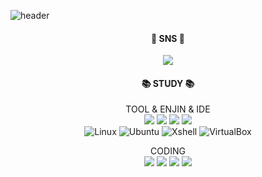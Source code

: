 ![header](https://capsule-render.vercel.app/api?type=waving&text=Druids&nbsp;Developer&fontSize=40&fontAlign=25&fontColor=FFFFFF&animation=fadeIn&height=170&fontAlignY=35&color=timeGradient)
 


<body> 
 
  <div align=center>



#### 💬 SNS 💬
  
<a href="https://blog.naver.com/catoo_4" target="_blank"><img src="https://img.shields.io/badge/BLOG-03C75A?style=flat-square&logo=Naver&logoColor=white"></a>

#### 📚 STUDY 📚
  
TOOL & ENJIN & IDE  
<img src="https://img.shields.io/badge/github-181717?style=flat-square&logo=github&logoColor=white"> 
<img src="https://img.shields.io/badge/Visual Studio-5C2D91?style=flat-square&logo=Visual Studio&logoColor=white"/>
<img src="https://img.shields.io/badge/Visual Studio Code-007ACC?style=flat-square&logo=Visual Studio Code&logoColor=white"/>
<img src="https://img.shields.io/badge/unity-%23000000.svg?style=flat-square&logo=unity&logoColor=white"> </a>  
![Linux](https://img.shields.io/badge/Linux-FCC624?style=flat-square&logo=Linux&logoColor=black)
![Ubuntu](https://img.shields.io/badge/Ubuntu-E95420?style=flat-square&logo=Ubuntu&logoColor=white)
![Xshell](https://img.shields.io/badge/Xshell-0033A0?style=flat-square&logo=Xshell&logoColor=white)
![VirtualBox](https://img.shields.io/badge/VirtualBox-183A61?style=flat-square&logo=VirtualBox&logoColor=white)

  
CODING  
<img src="https://img.shields.io/badge/c%23-%23239120.svg?style=flat-square&logo=csharp&logoColor=white"> </a>
<img src="https://img.shields.io/badge/C-A8B9CC?style=flat-square&logo=C&logoColor=white"/>
<image src="https://img.shields.io/badge/html5-E34F26?style=flat-square&logo=html5&logoColor=white">
<img src="https://img.shields.io/badge/css-1572B6?style=flat-square&logo=css3&logoColor=white">

  </div>



</body>
</a>


<!--
**SeungYeon04/SeungYeon04** is a ✨ _special_ ✨ repository because its `README.md` (this file) appears on your GitHub profile.

Here are some ideas to get you started:

- 🔭 I’m currently working on ...
- 🌱 I’m currently learning ...
- 👯 I’m looking to collaborate on ...
- 🤔 I’m looking for help with ...
- 💬 Ask me about ...
- 📫 How to reach me: ...
- 😄 Pronouns: ...
- ⚡ Fun fact: ...
폰트 어캐 
-->

